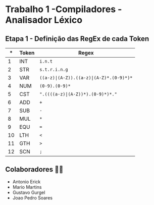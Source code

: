 # Trabalho 1 -Compiladores - Analisador Léxico
## Etapa 1 - Definição das RegEx de cada Token

|*| **Token** | **Regex**                                  |
|--|-----------|-------------------------------------------|
|1 | INT       | `i.n.t`                                   |
|2 | STR       | `s.t.r.i.n.g`                             |
|3 | VAR       | `((a-z)\|(A-Z)).((a-z)\|(A-Z)*.(0-9)*)*`  |
|4 | NUM       | `(0-9).(0-9)*`                            |
|5 | CST       | `".((((a-z)\|(A-Z))*).(0-9)*)*."`         |
|6 | ADD       | `+`                                       |
|7 | SUB       | `-`                                       |
|8 | MUL       | `*`                                       |
|9 | EQU       | `=`                                       |
|10| LTH       | `<`                                       |
|11| GTH       | `>`                                       |
|12| SCN       | `;`                                       |

## Colaboradores 👨‍💻

* Antonio Erick
* Mario Martins
* Gustavo Gurgel
* Joao Pedro Soares
